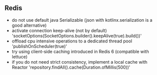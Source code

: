 ## Redis

* do not use default java Serializable (json with kotlinx.serialization is a good alternative)
* activate connection keep-alive (not by default) 'socketOptions(SocketOptions.builder().keepAlive(true).build())'
* offload cpu intensive operations to a dedicated thread pool 'publishOnScheduler(true)'
* try using client-side caching introduced in Redis 6 (compatible with lettuce)
* if you do not need strict consistency, implement a local cache with Reactor 'repository.findAll().cache(Duration.ofMillis(500))'
